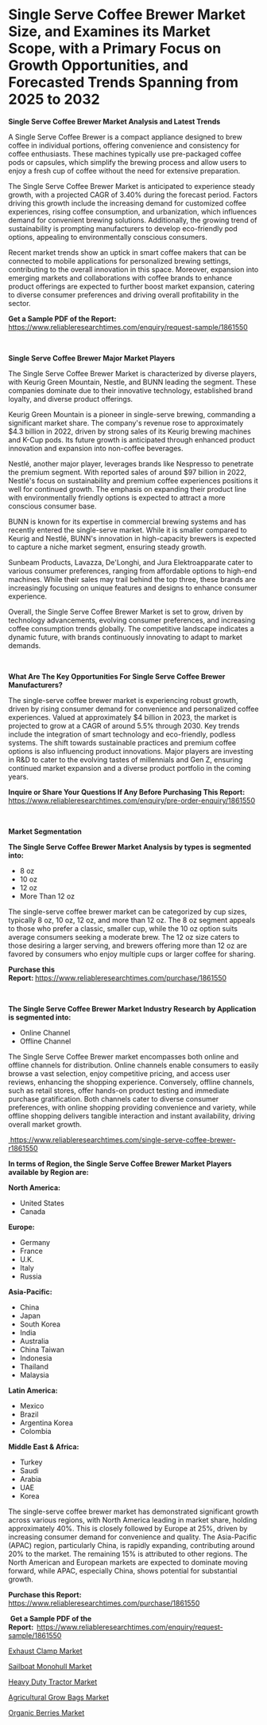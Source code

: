 <p><h1>Single Serve Coffee Brewer Market Size, and Examines its Market Scope, with a Primary Focus on Growth Opportunities, and Forecasted Trends Spanning from 2025 to 2032</h1></p><p><strong>Single Serve Coffee Brewer Market Analysis and Latest Trends</strong></p>
<p><p>A Single Serve Coffee Brewer is a compact appliance designed to brew coffee in individual portions, offering convenience and consistency for coffee enthusiasts. These machines typically use pre-packaged coffee pods or capsules, which simplify the brewing process and allow users to enjoy a fresh cup of coffee without the need for extensive preparation. </p><p>The Single Serve Coffee Brewer Market is anticipated to experience steady growth, with a projected CAGR of 3.40% during the forecast period. Factors driving this growth include the increasing demand for customized coffee experiences, rising coffee consumption, and urbanization, which influences demand for convenient brewing solutions. Additionally, the growing trend of sustainability is prompting manufacturers to develop eco-friendly pod options, appealing to environmentally conscious consumers. </p><p>Recent market trends show an uptick in smart coffee makers that can be connected to mobile applications for personalized brewing settings, contributing to the overall innovation in this space. Moreover, expansion into emerging markets and collaborations with coffee brands to enhance product offerings are expected to further boost market expansion, catering to diverse consumer preferences and driving overall profitability in the sector.</p></p>
<p><strong>Get a Sample PDF of the Report:&nbsp;</strong> <a href="https://www.reliableresearchtimes.com/enquiry/request-sample/1861550?utm_campaign=2035&utm_medium=2&utm_source=Github&utm_content=ia&utm_term=05022025&utm_id=single-serve-coffee-brewer">https://www.reliableresearchtimes.com/enquiry/request-sample/1861550</a></p>
<p>&nbsp;</p>
<p><strong>Single Serve Coffee Brewer Major Market Players</strong></p>
<p><p>The Single Serve Coffee Brewer Market is characterized by diverse players, with Keurig Green Mountain, Nestle, and BUNN leading the segment. These companies dominate due to their innovative technology, established brand loyalty, and diverse product offerings.</p><p>Keurig Green Mountain is a pioneer in single-serve brewing, commanding a significant market share. The company's revenue rose to approximately $4.3 billion in 2022, driven by strong sales of its Keurig brewing machines and K-Cup pods. Its future growth is anticipated through enhanced product innovation and expansion into non-coffee beverages.</p><p>Nestlé, another major player, leverages brands like Nespresso to penetrate the premium segment. With reported sales of around $97 billion in 2022, Nestlé's focus on sustainability and premium coffee experiences positions it well for continued growth. The emphasis on expanding their product line with environmentally friendly options is expected to attract a more conscious consumer base.</p><p>BUNN is known for its expertise in commercial brewing systems and has recently entered the single-serve market. While it is smaller compared to Keurig and Nestlé, BUNN's innovation in high-capacity brewers is expected to capture a niche market segment, ensuring steady growth.</p><p>Sunbeam Products, Lavazza, De'Longhi, and Jura Elektroapparate cater to various consumer preferences, ranging from affordable options to high-end machines. While their sales may trail behind the top three, these brands are increasingly focusing on unique features and designs to enhance consumer experience.</p><p>Overall, the Single Serve Coffee Brewer Market is set to grow, driven by technology advancements, evolving consumer preferences, and increasing coffee consumption trends globally. The competitive landscape indicates a dynamic future, with brands continuously innovating to adapt to market demands.</p></p>
<p>&nbsp;</p>
<p><strong>What Are The Key Opportunities For Single Serve Coffee Brewer Manufacturers?</strong></p>
<p><p>The single-serve coffee brewer market is experiencing robust growth, driven by rising consumer demand for convenience and personalized coffee experiences. Valued at approximately $4 billion in 2023, the market is projected to grow at a CAGR of around 5.5% through 2030. Key trends include the integration of smart technology and eco-friendly, podless systems. The shift towards sustainable practices and premium coffee options is also influencing product innovations. Major players are investing in R&D to cater to the evolving tastes of millennials and Gen Z, ensuring continued market expansion and a diverse product portfolio in the coming years.</p></p>
<p><strong>Inquire or Share Your Questions If Any Before Purchasing This Report:</strong> <a href="https://www.reliableresearchtimes.com/enquiry/pre-order-enquiry/1861550?utm_campaign=2035&utm_medium=2&utm_source=Github&utm_content=ia&utm_term=05022025&utm_id=single-serve-coffee-brewer">https://www.reliableresearchtimes.com/enquiry/pre-order-enquiry/1861550</a></p>
<p>&nbsp;</p>
<p><strong>Market Segmentation</strong></p>
<p><strong>The Single Serve Coffee Brewer Market Analysis by types is segmented into:</strong></p>
<p><ul><li>8 oz</li><li>10 oz</li><li>12 oz</li><li>More Than 12 oz</li></ul></p>
<p><p>The single-serve coffee brewer market can be categorized by cup sizes, typically 8 oz, 10 oz, 12 oz, and more than 12 oz. The 8 oz segment appeals to those who prefer a classic, smaller cup, while the 10 oz option suits average consumers seeking a moderate brew. The 12 oz size caters to those desiring a larger serving, and brewers offering more than 12 oz are favored by consumers who enjoy multiple cups or larger coffee for sharing.</p></p>
<p><strong>Purchase this Report:&nbsp;</strong><a href="https://www.reliableresearchtimes.com/purchase/1861550?utm_campaign=2035&utm_medium=2&utm_source=Github&utm_content=ia&utm_term=05022025&utm_id=single-serve-coffee-brewer">https://www.reliableresearchtimes.com/purchase/1861550</a></p>
<p>&nbsp;</p>
<p><strong>The Single Serve Coffee Brewer Market Industry Research by Application is segmented into:</strong></p>
<p><ul><li>Online Channel</li><li>Offline Channel</li></ul></p>
<p><p>The Single Serve Coffee Brewer market encompasses both online and offline channels for distribution. Online channels enable consumers to easily browse a vast selection, enjoy competitive pricing, and access user reviews, enhancing the shopping experience. Conversely, offline channels, such as retail stores, offer hands-on product testing and immediate purchase gratification. Both channels cater to diverse consumer preferences, with online shopping providing convenience and variety, while offline shopping delivers tangible interaction and instant availability, driving overall market growth.</p></p>
<p><a href="https://www.reliableresearchtimes.com/single-serve-coffee-brewer-r1861550?utm_campaign=2035&utm_medium=2&utm_source=Github&utm_content=ia&utm_term=05022025&utm_id=single-serve-coffee-brewer">&nbsp;https://www.reliableresearchtimes.com/single-serve-coffee-brewer-r1861550</a></p>
<p><strong>In terms of Region, the Single Serve Coffee Brewer Market Players available by Region are:</strong></p>
<p>
    <p> <strong> North America: </strong>
        <ul>
            <li>United States</li>
            <li>Canada</li>
        </ul>
        </p> 
    <p> <strong> Europe: </strong>
        <ul>
            <li>Germany</li>
            <li>France</li>
            <li>U.K.</li>
            <li>Italy</li>
            <li>Russia</li>
        </ul>
        </p> 
    <p> <strong> Asia-Pacific: </strong>
        <ul>
            <li>China</li>
            <li>Japan</li>
            <li>South Korea</li>
            <li>India</li>
            <li>Australia</li>
            <li>China Taiwan</li>
            <li>Indonesia</li>
            <li>Thailand</li>
            <li>Malaysia</li>
        </ul>
        </p> 
    <p> <strong> Latin America: </strong>
        <ul>
            <li>Mexico</li>
            <li>Brazil</li>
            <li>Argentina Korea</li>
            <li>Colombia</li>
        </ul>
        </p> 
    <p> <strong> Middle East & Africa: </strong>
        <ul>
            <li>Turkey</li>
            <li>Saudi</li>
            <li>Arabia</li>
            <li>UAE</li>
            <li>Korea</li>
        </ul>
    </p>
    </p>
<p><p>The single-serve coffee brewer market has demonstrated significant growth across various regions, with North America leading in market share, holding approximately 40%. This is closely followed by Europe at 25%, driven by increasing consumer demand for convenience and quality. The Asia-Pacific (APAC) region, particularly China, is rapidly expanding, contributing around 20% to the market. The remaining 15% is attributed to other regions. The North American and European markets are expected to dominate moving forward, while APAC, especially China, shows potential for substantial growth.</p></p>
<p><strong>Purchase this Report: </strong><a href="https://www.reliableresearchtimes.com/purchase/1861550?utm_campaign=2035&utm_medium=2&utm_source=Github&utm_content=ia&utm_term=05022025&utm_id=single-serve-coffee-brewer">https://www.reliableresearchtimes.com/purchase/1861550</a></p>
<p>&nbsp;<strong>Get a Sample PDF of the Report:&nbsp;&nbsp;</strong><a href="https://www.reliableresearchtimes.com/enquiry/request-sample/1861550?utm_campaign=2035&utm_medium=2&utm_source=Github&utm_content=ia&utm_term=05022025&utm_id=single-serve-coffee-brewer">https://www.reliableresearchtimes.com/enquiry/request-sample/1861550</a></p>
<p><strong></strong></p>
<p><p><a href="https://www.linkedin.com/pulse/exhaust-clamp-market-size-share-analysis-projecting-future-hsntc?utm_campaign=2035&utm_medium=2&utm_source=Github&utm_content=ia&utm_term=05022025&utm_id=single-serve-coffee-brewer">Exhaust Clamp Market</a></p><p><a href="https://www.linkedin.com/pulse/according-latest-sailboat-monohull-market-forecast-set-txnee?utm_campaign=2035&utm_medium=2&utm_source=Github&utm_content=ia&utm_term=05022025&utm_id=single-serve-coffee-brewer">Sailboat Monohull Market</a></p><p><a href="https://www.linkedin.com/pulse/heavy-duty-tractor-market-forecasted-from-2025-2032-e0vje?utm_campaign=2035&utm_medium=2&utm_source=Github&utm_content=ia&utm_term=05022025&utm_id=single-serve-coffee-brewer">Heavy Duty Tractor Market</a></p><p><a href="https://www.linkedin.com/pulse/evaluating-agricultural-grow-bags-market-2025-2032-trends-0vxvc?utm_campaign=2035&utm_medium=2&utm_source=Github&utm_content=ia&utm_term=05022025&utm_id=single-serve-coffee-brewer">Agricultural Grow Bags Market</a></p><p><a href="https://www.linkedin.com/pulse/organic-berries-market-size-trends-44-growth-forecast-wpqwc?utm_campaign=2035&utm_medium=2&utm_source=Github&utm_content=ia&utm_term=05022025&utm_id=single-serve-coffee-brewer">Organic Berries Market</a></p></p>
